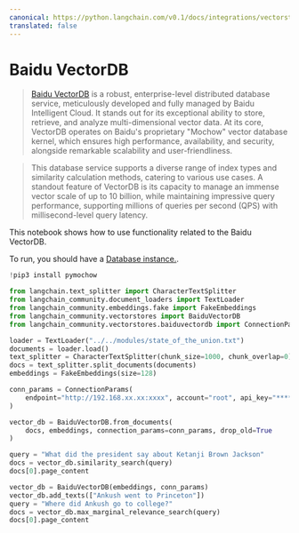 ```yaml
---
canonical: https://python.langchain.com/v0.1/docs/integrations/vectorstores/baiduvectordb
translated: false
---
```


#  Baidu VectorDB

>[Baidu VectorDB](https://cloud.baidu.com/product/vdb.html) is a robust, enterprise-level distributed database service, meticulously developed and fully managed by Baidu Intelligent Cloud. It stands out for its exceptional ability to store, retrieve, and analyze multi-dimensional vector data. At its core, VectorDB operates on Baidu's proprietary "Mochow" vector database kernel, which ensures high performance, availability, and security, alongside remarkable scalability and user-friendliness.

>This database service supports a diverse range of index types and similarity calculation methods, catering to various use cases. A standout feature of VectorDB is its capacity to manage an immense vector scale of up to 10 billion, while maintaining impressive query performance, supporting millions of queries per second (QPS) with millisecond-level query latency.

This notebook shows how to use functionality related to the Baidu VectorDB.

To run, you should have a [Database instance.](https://cloud.baidu.com/doc/VDB/s/hlrsoazuf).

```python
!pip3 install pymochow
```

```python
from langchain.text_splitter import CharacterTextSplitter
from langchain_community.document_loaders import TextLoader
from langchain_community.embeddings.fake import FakeEmbeddings
from langchain_community.vectorstores import BaiduVectorDB
from langchain_community.vectorstores.baiduvectordb import ConnectionParams
```

```python
loader = TextLoader("../../modules/state_of_the_union.txt")
documents = loader.load()
text_splitter = CharacterTextSplitter(chunk_size=1000, chunk_overlap=0)
docs = text_splitter.split_documents(documents)
embeddings = FakeEmbeddings(size=128)
```

```python
conn_params = ConnectionParams(
    endpoint="http://192.168.xx.xx:xxxx", account="root", api_key="****"
)

vector_db = BaiduVectorDB.from_documents(
    docs, embeddings, connection_params=conn_params, drop_old=True
)
```

```python
query = "What did the president say about Ketanji Brown Jackson"
docs = vector_db.similarity_search(query)
docs[0].page_content
```

```python
vector_db = BaiduVectorDB(embeddings, conn_params)
vector_db.add_texts(["Ankush went to Princeton"])
query = "Where did Ankush go to college?"
docs = vector_db.max_marginal_relevance_search(query)
docs[0].page_content
```